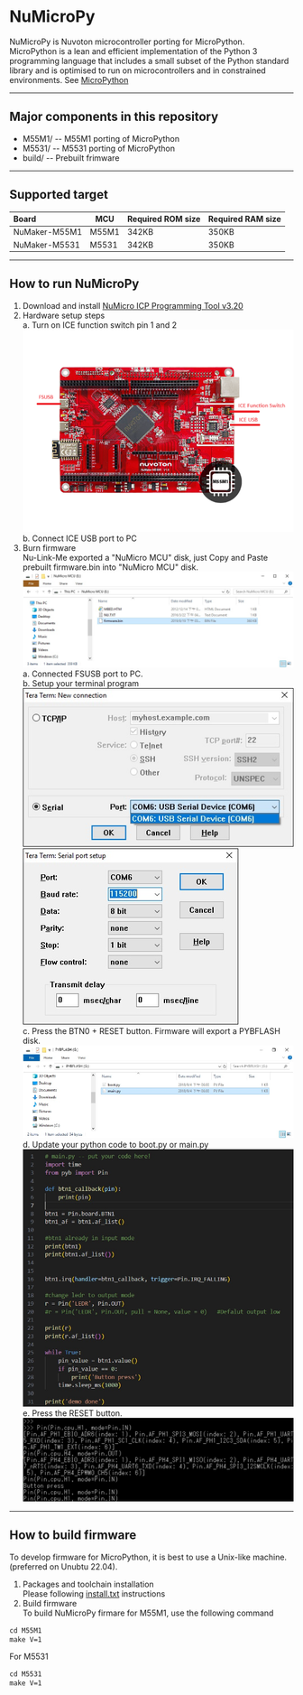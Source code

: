 # NuMicroPy
NuMicroPy is Nuvoton microcontroller porting for MicroPython. MicroPython is a lean and efficient implementation of the Python 3 programming language that includes a small subset of the Python standard library and is optimised to run on microcontrollers and in constrained environments. See [MicroPython](http://micropython.org/)

----
## Major components in this repository
- M55M1/ -- M55M1 porting of MicroPython
- M5531/ -- M5531 porting of MicroPython
- build/ -- Prebuilt frimware
----
## Supported target
Board            |MCU      |Required ROM size     |Required RAM size
:----------------|---------|----------------------|------------------
NuMaker-M55M1    |M55M1    |342KB                 |350KB
NuMaker-M5531    |M5531    |342KB                 |350KB
----
## How to run NuMicroPy
1. Download and install [NuMicro ICP Programming Tool v3.20](https://www.nuvoton.com/tool-and-software/software-tool/programmer-tool/)
2. Hardware setup steps  
a. Turn on ICE function switch pin 1 and 2  
![NuMaker-M55M1](Picture/NuMaker-M55M1.png)  
b. Connect ICE USB port to PC  
3. Burn firmware  
Nu-Link-Me exported a "NuMicro MCU" disk, just Copy and Paste prebuilt firmware.bin into "NuMicro MCU" disk.  
![CopyPasteFirmware](Picture/NuMicroDisk.jpg)
a. Connected FSUSB port to PC.  
b. Setup your terminal program  
![TeraTerm_setup1](Picture/TerminalSetup_0.jpg)  
![TeraTerm_setup2](Picture/TermianlSetup_1.jpg)  
c. Press the BTN0 + RESET button. Firmware will export a PYBFLASH disk.
![PYBFLASH disk](Picture/pybflash.jpg)  
d. Update your python code to boot.py or main.py
![Main Code](Picture/upate_code.jpg)  
e. Press the RESET button.  
![Execute Result](Picture/ExecuteResult.png)  
----
## How to build firmware
To develop firmware for MicroPython, it is best to use a Unix-like machine. (preferred on Unubtu 22.04).
1. Packages and toolchain installation  
Please following [install.txt](install.txt) instructions
2. Build firmware  
To build NuMicroPy firmare for M55M1, use the following command  
```
cd M55M1
make V=1
``` 
For M5531
```
cd M5531
make V=1   
``` 
